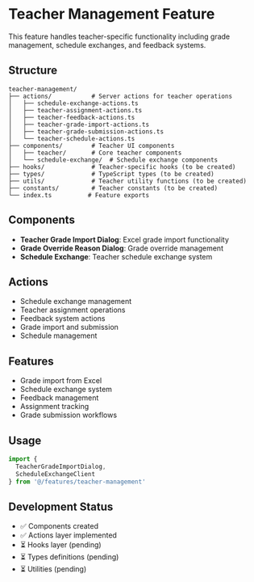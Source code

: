 # Teacher Management Feature

This feature handles teacher-specific functionality including grade management, schedule exchanges, and feedback systems.

## Structure

```
teacher-management/
├── actions/           # Server actions for teacher operations
│   ├── schedule-exchange-actions.ts
│   ├── teacher-assignment-actions.ts
│   ├── teacher-feedback-actions.ts
│   ├── teacher-grade-import-actions.ts
│   ├── teacher-grade-submission-actions.ts
│   └── teacher-schedule-actions.ts
├── components/        # Teacher UI components
│   ├── teacher/       # Core teacher components
│   └── schedule-exchange/  # Schedule exchange components
├── hooks/             # Teacher-specific hooks (to be created)
├── types/             # TypeScript types (to be created)
├── utils/             # Teacher utility functions (to be created)
├── constants/         # Teacher constants (to be created)
└── index.ts          # Feature exports
```

## Components

- **Teacher Grade Import Dialog**: Excel grade import functionality
- **Grade Override Reason Dialog**: Grade override management
- **Schedule Exchange**: Teacher schedule exchange system

## Actions

- Schedule exchange management
- Teacher assignment operations
- Feedback system actions
- Grade import and submission
- Schedule management

## Features

- Grade import from Excel
- Schedule exchange system
- Feedback management
- Assignment tracking
- Grade submission workflows

## Usage

```typescript
import { 
  TeacherGradeImportDialog,
  ScheduleExchangeClient 
} from '@/features/teacher-management'
```

## Development Status

- ✅ Components created
- ✅ Actions layer implemented
- ⏳ Hooks layer (pending)
- ⏳ Types definitions (pending)
- ⏳ Utilities (pending)
